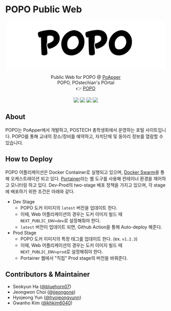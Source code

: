 # POPO Public Web

<p align="center">
  <a href="http://popo.poapper.club">
    <img src="https://raw.githubusercontent.com/PoApper/POPO-nest-api/master/assets/popo.svg" alt="Logo" height="150">
  </a>
  <p align="center">
    Public Web for POPO @ <a href="https://github.com/PoApper">PoApper</a>
    <br />
    POPO, POstechian's POrtal
    <br />
    👉 <a href="http://popo.poapper.club">POPO</a>
  </p>
</p>

<p align="center">
  <img src="https://img.shields.io/badge/Docker-2CA5E0?style=flat-square&logo=Docker&logoColor=white"/>
  <img src="https://img.shields.io/badge/node-20-brightgreen">
  <img src="https://img.shields.io/badge/NextJS-14.2-brightgreen">
  <img src="https://img.shields.io/badge/ReactJS-18.3-brightgreen">
</p>

## About

POPO는 PoApper에서 개발하고, POSTECH 총학생회에서 운영하는 포털 사이트입니다. POPO를 통해 교내의 장소/장비를 예약하고, 자치단체 및 동아리 정보를 열람할 수 있습니다.

## How to Deploy

POPO 어플리케이션은 Docker Container로 실행되고 있으며, [Docker Swarm](https://docs.docker.com/engine/swarm/)을 통해 오케스트레이션 되고 있다. [Portainer](https://www.portainer.io/)라는 웹 도구를 사용해 컨테이너 환경을 제어하고 모니터링 하고 있다.
Dev-Prod의 two-stage 배포 정책을 가지고 있으며, 각 stage에 배포하기 위한 조건은 아래와 같다.

- Dev Stage
  - POPO 도커 이미지의 `latest` 버전을 업데이트 한다.
  - 이때, Web 어플리케이션의 경우는 도커 이미지 빌드 때 `NEXT_PUBLIC_ENV=dev`로 설정해줘야 한다.
  - `latest` 버전이 업데이트 되면, Github Action을 통해 Auto-deploy 해준다.
- Prod Stage
  - POPO 도커 이미지의 특정 태그를 업데이트 한다. (ex. `v1.2.3`)
  - 이때, Web 어플리케이션의 경우는 도커 이미지 빌드 때 `NEXT_PUBLIC_ENV=prod`로 설정해줘야 한다.
  - Portainer 웹에서 "직접" Prod stage의 버전을 바꿔준다.

## Contributors & Maintainer

- Seokyun Ha ([@bluehorn07](https://github.com/BlueHorn07))
- Jeongwon Choi ([@jjeongone](https://github.com/jjeongone))
- Hyojeong Yun ([@hyojeongyunn](https://github.com/hyojeongyunn))
- Gwanho Kim ([@khkim6040](https://github.com/khkim6040))
